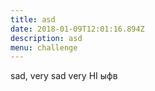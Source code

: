 ```yaml
---
title: asd
date: 2018-01-09T12:01:16.894Z
description: asd
menu: challenge
---
```

sad, very sad very HI ыфв
